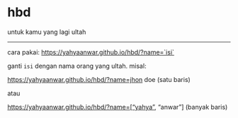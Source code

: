 # hbd
untuk kamu yang lagi ultah

---

cara pakai: https://yahyaanwar.github.io/hbd/?name=`isi`

ganti `isi` dengan nama orang yang ultah. misal:

https://yahyaanwar.github.io/hbd/?name=jhon doe
(satu baris)

atau

https://yahyaanwar.github.io/hbd/?name=[“yahya”, “anwar”]
(banyak baris)